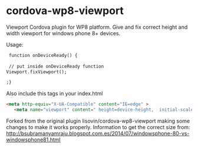 cordova-wp8-viewport
====================



Viewport Cordova plugin for WP8 platform. Give and fix correct height and width viewport for windows phone 8+ devices.


Usage:
```html
 function onDeviceReady() {
 
 // put inside onDeviceReady function
Viewport.fixViewport();

;}
 ```


Also include this tags in your index.html
 ```html
 <meta http-equiv="X-UA-Compatible" content="IE=edge" >
    <meta name="viewport" content=" height=device-height,  initial-scale=1.0, maximum-scale=1.0, user-scalable=no" />


```

Forked from the original plugin lisovin/cordova-wp8-viewport making some changes to make it works properly.
Information to get the correct size from:
http://bsubramanyamraju.blogspot.com.es/2014/07/windowsphone-80-vs-windowsphone81.html
